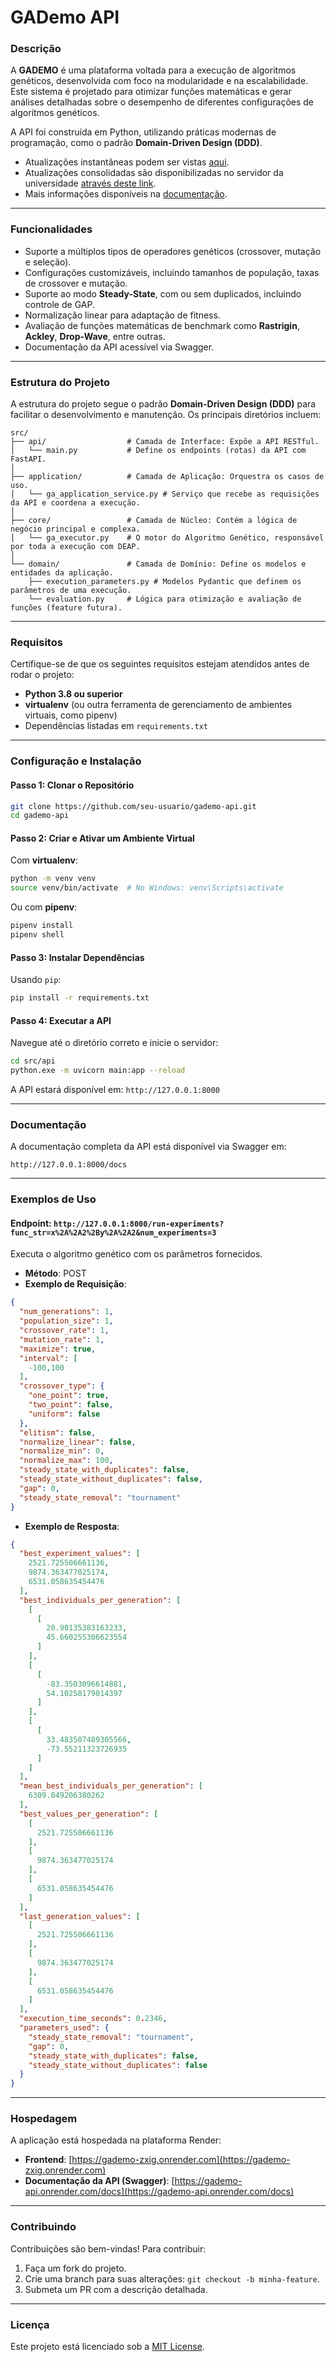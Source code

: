 # **GADemo API**

### **Descrição**

A **GADEMO** é uma plataforma voltada para a execução de algoritmos genéticos, desenvolvida com foco na modularidade e na escalabilidade. Este sistema é projetado para otimizar funções matemáticas e gerar análises detalhadas sobre o desempenho de diferentes configurações de algoritmos genéticos.

A API foi construída em Python, utilizando práticas modernas de programação, como o padrão **Domain-Driven Design (DDD)**.

- Atualizações instantâneas podem ser vistas [aqui](https://gademo-zxig.onrender.com).
- Atualizações consolidadas são disponibilizadas no servidor da universidade [através deste link](https://www.maxwell.vrac.puc-rio.br/projetosEspeciais/GADEMO/index.html).
- Mais informações disponíveis na [documentação](https://gademo.readthedocs.io/en/latest/).
---

### **Funcionalidades**

- Suporte a múltiplos tipos de operadores genéticos (crossover, mutação e seleção).
- Configurações customizáveis, incluindo tamanhos de população, taxas de crossover e mutação.
- Suporte ao modo **Steady-State**, com ou sem duplicados, incluindo controle de GAP.
- Normalização linear para adaptação de fitness.
- Avaliação de funções matemáticas de benchmark como **Rastrigin**, **Ackley**, **Drop-Wave**, entre outras.
- Documentação da API acessível via Swagger.

---

### **Estrutura do Projeto**

A estrutura do projeto segue o padrão **Domain-Driven Design (DDD)** para facilitar o desenvolvimento e manutenção. Os principais diretórios incluem:

```
src/
├── api/                  # Camada de Interface: Expõe a API RESTful.
│   └── main.py           # Define os endpoints (rotas) da API com FastAPI.
│
├── application/          # Camada de Aplicação: Orquestra os casos de uso.
│   └── ga_application_service.py # Serviço que recebe as requisições da API e coordena a execução.
│
├── core/                 # Camada de Núcleo: Contém a lógica de negócio principal e complexa.
│   └── ga_executor.py    # O motor do Algoritmo Genético, responsável por toda a execução com DEAP.
│
└── domain/               # Camada de Domínio: Define os modelos e entidades da aplicação.
    ├── execution_parameters.py # Modelos Pydantic que definem os parâmetros de uma execução.
    └── evaluation.py     # Lógica para otimização e avaliação de funções (feature futura).
```

---

### **Requisitos**

Certifique-se de que os seguintes requisitos estejam atendidos antes de rodar o projeto:

- **Python 3.8 ou superior**
- **virtualenv** (ou outra ferramenta de gerenciamento de ambientes virtuais, como pipenv)
- Dependências listadas em `requirements.txt`

---

### **Configuração e Instalação**

#### **Passo 1: Clonar o Repositório**

```bash
git clone https://github.com/seu-usuario/gademo-api.git
cd gademo-api
```

#### **Passo 2: Criar e Ativar um Ambiente Virtual**

Com **virtualenv**:

```bash
python -m venv venv
source venv/bin/activate  # No Windows: venv\Scripts\activate
```

Ou com **pipenv**:

```bash
pipenv install
pipenv shell
```

#### **Passo 3: Instalar Dependências**

Usando `pip`:

```bash
pip install -r requirements.txt
```

#### **Passo 4: Executar a API**

Navegue até o diretório correto e inicie o servidor:

```bash
cd src/api
python.exe -m uvicorn main:app --reload
```

A API estará disponível em: `http://127.0.0.1:8000`

---

### **Documentação**

A documentação completa da API está disponível via Swagger em:

```
http://127.0.0.1:8000/docs
```

---

### **Exemplos de Uso**

#### **Endpoint: `http://127.0.0.1:8000/run-experiments?func_str=x%2A%2A2%2By%2A%2A2&num_experiments=3`**

Executa o algoritmo genético com os parâmetros fornecidos.

- **Método**: POST
- **Exemplo de Requisição**:

```json
{
  "num_generations": 1,
  "population_size": 1,
  "crossover_rate": 1,
  "mutation_rate": 1,
  "maximize": true,
  "interval": [
    -100,100
  ],
  "crossover_type": {
    "one_point": true,
    "two_point": false,
    "uniform": false
  },
  "elitism": false,
  "normalize_linear": false,
  "normalize_min": 0,
  "normalize_max": 100,
  "steady_state_with_duplicates": false,
  "steady_state_without_duplicates": false,
  "gap": 0,
  "steady_state_removal": "tournament"
}
```

- **Exemplo de Resposta**:

```json
{
  "best_experiment_values": [
    2521.725506661136,
    9874.363477025174,
    6531.058635454476
  ],
  "best_individuals_per_generation": [
    [
      [
        20.90135383163233,
        45.660255306623554
      ]
    ],
    [
      [
        -83.3503096614881,
        54.10258179014397
      ]
    ],
    [
      [
        33.483507489305566,
        -73.55211323726935
      ]
    ]
  ],
  "mean_best_individuals_per_generation": [
    6309.049206380262
  ],
  "best_values_per_generation": [
    [
      2521.725506661136
    ],
    [
      9874.363477025174
    ],
    [
      6531.058635454476
    ]
  ],
  "last_generation_values": [
    [
      2521.725506661136
    ],
    [
      9874.363477025174
    ],
    [
      6531.058635454476
    ]
  ],
  "execution_time_seconds": 0.2346,
  "parameters_used": {
    "steady_state_removal": "tournament",
    "gap": 0,
    "steady_state_with_duplicates": false,
    "steady_state_without_duplicates": false
  }
}
```

---

### **Hospedagem**

A aplicação está hospedada na plataforma Render:

- **Frontend**: [https://gademo-zxig.onrender.com](https://gademo-zxig.onrender.com)
- **Documentação da API (Swagger)**: [https://gademo-api.onrender.com/docs](https://gademo-api.onrender.com/docs)

---

### **Contribuindo**

Contribuições são bem-vindas! Para contribuir:

1. Faça um fork do projeto.
2. Crie uma branch para suas alterações: `git checkout -b minha-feature`.
3. Submeta um PR com a descrição detalhada.

---

### **Licença**

Este projeto está licenciado sob a [MIT License](LICENSE).
